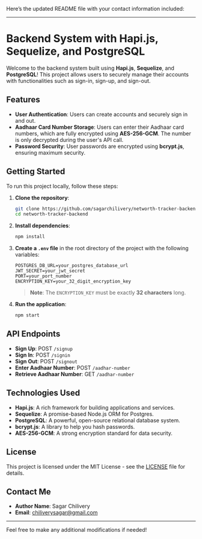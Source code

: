 Here’s the updated README file with your contact information included:

---

# Backend System with Hapi.js, Sequelize, and PostgreSQL

Welcome to the backend system built using **Hapi.js**, **Sequelize**, and **PostgreSQL**! This project allows users to securely manage their accounts with functionalities such as sign-in, sign-up, and sign-out.

## Features

- **User Authentication**: Users can create accounts and securely sign in and out.
- **Aadhaar Card Number Storage**: Users can enter their Aadhaar card numbers, which are fully encrypted using **AES-256-GCM**. The number is only decrypted during the user's API call.
- **Password Security**: User passwords are encrypted using **bcrypt.js**, ensuring maximum security.

## Getting Started

To run this project locally, follow these steps:

1. **Clone the repository**:

   ```bash
   git clone https://github.com/sagarchilivery/networth-tracker-backend.git
   cd networth-tracker-backend
   ```

2. **Install dependencies**:

   ```bash
   npm install
   ```

3. **Create a `.env` file** in the root directory of the project with the following variables:

   ```
   POSTGRES_DB_URL=your_postgres_database_url
   JWT_SECRET=your_jwt_secret
   PORT=your_port_number
   ENCRYPTION_KEY=your_32_digit_encryption_key
   ```

   > **Note**: The `ENCRYPTION_KEY` must be exactly **32 characters** long.

4. **Run the application**:
   ```bash
   npm start
   ```

## API Endpoints

- **Sign Up**: POST `/signup`
- **Sign In**: POST `/signin`
- **Sign Out**: POST `/signout`
- **Enter Aadhaar Number**: POST `/aadhar-number`
- **Retrieve Aadhaar Number**: GET `/aadhar-number`

## Technologies Used

- **Hapi.js**: A rich framework for building applications and services.
- **Sequelize**: A promise-based Node.js ORM for Postgres.
- **PostgreSQL**: A powerful, open-source relational database system.
- **bcrypt.js**: A library to help you hash passwords.
- **AES-256-GCM**: A strong encryption standard for data security.

## License

This project is licensed under the MIT License - see the [LICENSE](LICENSE) file for details.

## Contact Me

- **Author Name**: Sagar Chilivery
- **Email**: [chiliverysagar@gmail.com](mailto:chiliverysagar@gmail.com)

---

Feel free to make any additional modifications if needed!